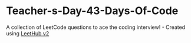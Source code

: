 # Teacher-s-Day-43-Days-Of-Code
A collection of LeetCode questions to ace the coding interview! - Created using [LeetHub v2](https://github.com/arunbhardwaj/LeetHub-2.0)
